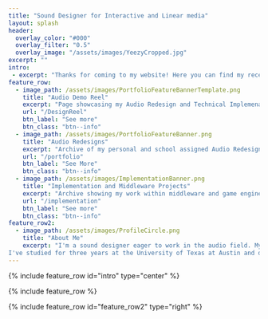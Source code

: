 ```yaml
---
title: "Sound Designer for Interactive and Linear media"
layout: splash
header: 
  overlay_color: "#000"
  overlay_filter: "0.5"
  overlay_image: "/assets/images/YeezyCropped.jpg"
excerpt: ""
intro:
 - excerpt: "Thanks for coming to my website! Here you can find my recent work as well as personal projects I've worked on. This will include redesigns of gameplay, cinematics, and videos showcasing FMOD and WWise projects."
feature_row: 
  - image_path: /assets/images/PortfolioFeatureBannerTemplate.png
    title: "Audio Demo Reel"
    excerpt: "Page showcasing my Audio Redesign and Technical Implemenation Reel"
    url: "/DesignReel"
    btn_label: "See more"
    btn_class: "btn--info"
  - image_path: /assets/images/PortfolioFeatureBanner.png
    title: "Audio Redesigns"
    excerpt: "Archive of my personal and school assigned Audio Redesigns. "
    url: "/portfolio"
    btn_label: "See More"
    btn_class: "btn--info"
  - image_path: /assets/images/ImplementationBanner.png
    title: "Implementation and Middleware Projects"
    excerpt: "Archive showing my work within middleware and game engines from FMOD and WWise to Unreal and Unity"
    url: "/implementation"
    btn_label: "See more"
    btn_class: "btn--info"
feature_row2:
  - image_path: /assets/images/ProfileCircle.png
    title: "About Me"
    excerpt: "I'm a sound designer eager to work in the audio field. My professional interests include both interactive and passive mediums.
I've studied for three years at the University of Texas at Austin and decided to take a break to focus on developing my personal portfolio and audio skills."
---
```


 {% include feature_row id="intro" type="center" %}
 
 {% include feature_row %}

 {% include feature_row id="feature_row2" type="right" %}
